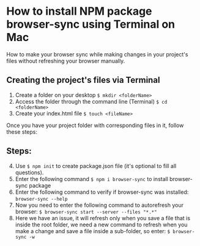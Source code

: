 # How to install NPM package browser-sync using Terminal on Mac
How to make your browser sync while making changes in your project's files without refreshing your browser manually. 

## Creating the project's files via Terminal

1. Create a folder on your desktop ``` $ mkdir <folderName> ```
2. Access the folder through the command line (Terminal) ``` $ cd <folderName> ```
3. Create your index.html file ``` $ touch <fileName> ```

Once you have your project folder with corresponding files in it, follow these steps:

## Steps:
4. Use ``` $ npm init ``` to create package.json file (it's optional to fill all questions).
5. Enter the following command ``` $ npm i browser-sync ``` to install browser-sync package
6. Enter the following command to verify if browser-sync was installed: ``` browser-sync --help ```
7. Now you need to enter the following command to autorefresh your browser: ``` $ browser-sync start --server --files "*.*" ```
8. Here we have an issue, it will refresh only when you save a file that is inside the root folder, we need a new command to refresh when you make a change and save a file inside a sub-folder, so enter: ``` $ browser-sync -w ```
